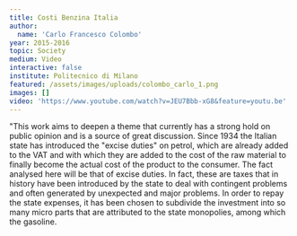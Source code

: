 ```yaml
---
title: Costi Benzina Italia
author:
  name: 'Carlo Francesco Colombo'
year: 2015-2016
topic: Society
medium: Video
interactive: false
institute: Politecnico di Milano
featured: /assets/images/uploads/colombo_carlo_1.png
images: []
video: 'https://www.youtube.com/watch?v=JEU7Bbb-xG8&feature=youtu.be'
---
```

"This work aims to deepen a theme that currently has a strong hold on public opinion and is a source of great discussion. Since 1934 the Italian state has introduced the "excise duties" on petrol, which are already added to the VAT and with which they are added to the cost of the raw material to finally become the actual cost of the product to the consumer.
The fact analysed here will be that of excise duties. In fact, these are taxes that in history have been introduced by the state to deal with contingent problems and often generated by unexpected and major problems. In order to repay the state expenses, it has been chosen to subdivide the investment into so many micro parts that are attributed to the state monopolies, among which the gasoline.
